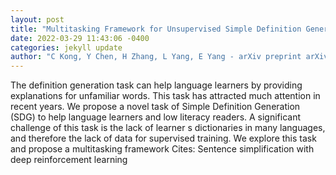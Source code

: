 ```yaml
--- 
layout: post 
title: "Multitasking Framework for Unsupervised Simple Definition Generation" 
date: 2022-03-29 11:43:06 -0400 
categories: jekyll update 
author: "C Kong, Y Chen, H Zhang, L Yang, E Yang - arXiv preprint arXiv:2203.12926, 2022" 
--- 
```

The definition generation task can help language learners by providing explanations for unfamiliar words. This task has attracted much attention in recent years. We propose a novel task of Simple Definition Generation (SDG) to help language learners and low literacy readers. A significant challenge of this task is the lack of learner s dictionaries in many languages, and therefore the lack of data for supervised training. We explore this task and propose a multitasking framework Cites: Sentence simplification with deep reinforcement learning